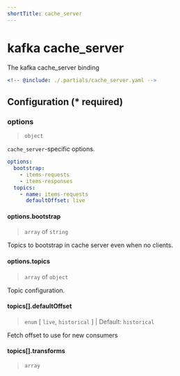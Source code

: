 ```yaml
---
shortTitle: cache_server
---
```


# kafka cache_server

The kafka cache_server binding

```yaml {3}
<!-- @include: ./.partials/cache_server.yaml -->
```

## Configuration (\* required)

### options

> `object`

`cache_server`-specific options.

```yaml
options:
  bootstrap:
    - items-requests
    - items-responses
  topics:
    - name: items-requests
      defaultOffset: live
```

#### options.bootstrap

> `array` of `string`

Topics to bootstrap in cache server even when no clients.

#### options.topics

> `array` of `object`

Topic configuration.

<!-- @include: ../.partials/options-kafka-topics.md -->

#### topics[].defaultOffset

> `enum` [ `live`, `historical` ] | Default: `historical`

Fetch offset to use for new consumers

#### topics[].transforms

> `array`

<!-- @include: ./.partials/routes.md -->
<!-- @include: ../.partials/exit.md -->
<!-- @include: ../.partials/telemetry.md -->
